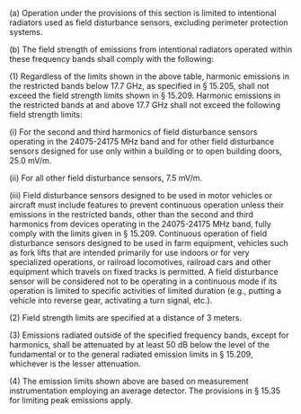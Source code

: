 (a) Operation under the provisions of this section is limited to intentional radiators used as field disturbance sensors, excluding perimeter protection systems.

(b) The field strength of emissions from intentional radiators operated within these frequency bands shall comply with the following:

(1) Regardless of the limits shown in the above table, harmonic emissions in the restricted bands below 17.7 GHz, as specified in § 15.205, shall not exceed the field strength limits shown in § 15.209. Harmonic emissions in the restricted bands at and above 17.7 GHz shall not exceed the following field strength limits:

(i) For the second and third harmonics of field disturbance sensors operating in the 24075-24175 MHz band and for other field disturbance sensors designed for use only within a building or to open building doors, 25.0 mV/m.

(ii) For all other field disturbance sensors, 7.5 mV/m.

(iii) Field disturbance sensors designed to be used in motor vehicles or aircraft must include features to prevent continuous operation unless their emissions in the restricted bands, other than the second and third harmonics from devices operating in the 24075-24175 MHz band, fully comply with the limits given in § 15.209. Continuous operation of field disturbance sensors designed to be used in farm equipment, vehicles such as fork lifts that are intended primarily for use indoors or for very specialized operations, or railroad locomotives, railroad cars and other equipment which travels on fixed tracks is permitted. A field disturbance sensor will be considered not to be operating in a continuous mode if its operation is limited to specific activities of limited duration (e.g., putting a vehicle into reverse gear, activating a turn signal, etc.).

(2) Field strength limits are specified at a distance of 3 meters.

(3) Emissions radiated outside of the specified frequency bands, except for harmonics, shall be attenuated by at least 50 dB below the level of the fundamental or to the general radiated emission limits in § 15.209, whichever is the lesser attenuation.

(4) The emission limits shown above are based on measurement instrumentation employing an average detector. The provisions in § 15.35 for limiting peak emissions apply.

